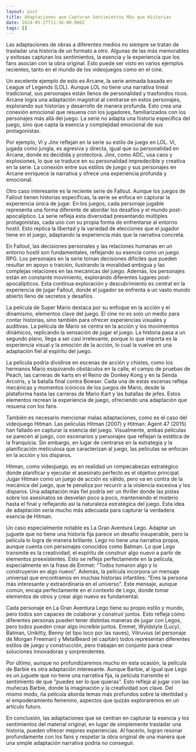 ```yaml
---
layout: post
title: Adaptaciones que Capturan Sentimientos Más que Historias
date: 2024-05-27T11:56:00.000Z
tags: []
---
```

Las adaptaciones de obras a diferentes medios no siempre se tratan de trasladar una historia de un formato a otro. Algunas de las más memorables y exitosas capturan los sentimientos, la esencia y la experiencia que los fans asocian con la obra original. Esto puede ser visto en varios ejemplos recientes, tanto en el mundo de los videojuegos como en el cine.

Un excelente ejemplo de esto es Arcane, la serie animada basada en League of Legends (LOL). Aunque LOL no tiene una narrativa lineal tradicional, sus personajes están llenos de personalidad y trasfondos ricos. Arcane logra una adaptación magistral al centrarse en estos personajes, explorando sus historias y desarrollo de manera profunda. Esto crea una conexión emocional que resuena con los jugadores, familiarizados con los personajes más allá del juego. La serie no adapta una historia específica del juego, sino que capta la esencia y complejidad emocional de sus protagonistas.

Por ejemplo, Vi y Jinx reflejan en la serie su estilo de juego en LOL. Vi, jugada como jungla, es agresiva y directa, igual que su personalidad en Arcane, donde es decidida y protectora. Jinx, como ADC, usa caos y explosiones, lo que se traduce en su personalidad impredecible y creativa en la serie. La conexión entre sus estilos de juego y sus personajes en Arcane enriquece la narrativa y ofrece una experiencia profunda y emocional.

Otro caso interesante es la reciente serie de Fallout. Aunque los juegos de Fallout tienen historias específicas, la serie se enfoca en capturar la experiencia única de jugar. En los juegos, cada personaje jugable representa una forma diferente de abordar los desafíos y el mundo post-apocalíptico. La serie refleja esta diversidad presentando múltiples protagonistas, cada uno con su propia forma de enfrentarse al entorno hostil. Esto replica la libertad y la variedad de elecciones que el jugador tiene en el juego, adaptando la experiencia más que la narrativa concreta.

En Fallout, las decisiones personales y las relaciones humanas en un entorno hostil son fundamentales, reflejando su esencia como un juego RPG. Los personajes en la serie toman decisiones difíciles que pueden resultar en apoyo o traición, ilustrando la moralidad ambigua y las complejas relaciones en las mecánicas del juego. Además, los personajes están en constante movimiento, explorando diferentes lugares post-apocalípticos. Esta continua exploración y descubrimiento es central en la experiencia de jugar Fallout, donde el jugador se enfrenta a un vasto mundo abierto lleno de secretos y desafíos.

La película de Super Mario destaca por su enfoque en la acción y el dinamismo, elementos clave del juego. El cine no es solo un medio para contar historias, sino también para ofrecer experiencias visuales y auditivas. La película de Mario se centra en la acción y los movimientos dinámicos, replicando la sensación de jugar el juego. La historia pasa a un segundo plano, llega a ser casi irrelevante, porque lo que importa es la experiencia visual y la emoción de la acción, lo cual la vuelve en una adaptación fiel al espíritu del juego.

La película podría dividirse en escenas de acción y chistes, como los hermanos Mario esquivando obstáculos en la calle, el campo de pruebas de Peach, las carreras de karts en el Reino de Donkey Kong y en la Senda Arcoíris, y la batalla final contra Bowser. Cada una de estas escenas refleja mecánicas y momentos icónicos de los juegos de Mario, desde la plataforma hasta las carreras de Mario Kart y las batallas de jefes. Estos elementos recrean la experiencia de juego, ofreciendo una adaptación que resuena con los fans.

También es necesario mencionar malas adaptaciones, como es el caso del videojuego Hitman. Las películas Hitman (2007) y Hitman: Agent 47 (2015) han fallado en capturar la esencia del juego. Visualmente, ambas películas se parecen al juego, con escenarios y personajes que reflejan la estética de la franquicia. Sin embargo, en lugar de centrarse en la estrategia y la planificación meticulosa que caracterizan al juego, las películas se enfocan en la acción y los disparos.

Hitman, como videojuego, es en realidad un rompecabezas estratégico donde planificar y ejecutar el asesinato perfecto es el objetivo principal. Jugar Hitman como un juego de acción es válido, pero va en contra de la mecánica del juego, que te penaliza por recurrir a la violencia excesiva y los disparos. Una adaptación más fiel podría ser un thriller donde las pistas sobre los asesinatos se desvelan poco a poco, manteniendo el misterio hasta el final y reflejando así la naturaleza estratégica del juego. Esta idea de adaptación sería mucho más adecuada para capturar la verdadera esencia de Hitman.

Un caso especialmente notable es La Gran Aventura Lego. Adaptar un juguete que no tiene una historia fija parece un desafío insuperable, pero la película lo logra de manera brillante. Lego no tiene una narrativa propia, aunque cuenta con personajes conocidos como Batman. Lo que Lego transmite es la creatividad, el espíritu de construir algo nuevo a partir de elementos preexistentes. Esto se refleja perfectamente en la película, especialmente en la frase de Emmet: "Todos tomaron algo y lo construyeron en algo nuevo". Además, la película incorpora un mensaje universal que encontramos en muchas historias infantiles: "Eres la persona más interesante y extraordinaria en el universo". Este mensaje, aunque común, encaja perfectamente en el contexto de Lego, donde tomar elementos de otros y crear algo nuevo es fundamental.

Cada personaje en La Gran Aventura Lego tiene su propio estilo y mundo, pero todos son capaces de colaborar y construir juntos. Esto refleja cómo diferentes personas pueden tener distintas maneras de jugar con Legos, pero todos pueden crear algo increíble juntos. Emmet, Wyldstyle (Lucy), Batman, Unikitty, Benny (el tipo loco por las naves), Vitruvius (el personaje de Morgan Freeman) y MetalBeard (el capitán) todos representan diferentes estilos de juego y construcción, pero trabajan en conjunto para crear soluciones innovadoras y sorprendentes.

Por último, aunque no profundizaremos mucho en esta ocasión, la película de Barbie es otra adaptación interesante. Aunque Barbie, al igual que Lego es un juguete que no tiene una narrativa fija, la película transmite el sentimiento de que "puedes ser lo que quieras". Esto refleja al jugar con las muñecas Barbie, donde la imaginación y la creatividad son clave. Del mismo modo, ña película aborda temas más profundos sobre la identidad y el empoderamiento femenino, aspectos que quizás exploraremos en un artículo futuro.

En conclusión, las adaptaciones que se centran en capturar la esencia y los sentimientos del material original, en lugar de simplemente trasladar una historia, pueden ofrecer mejores experiencias. Al hacerlo, logran resonar profundamente con los fans y respetar la obra original de una manera que una simple adaptación narrativa podría no conseguir.


